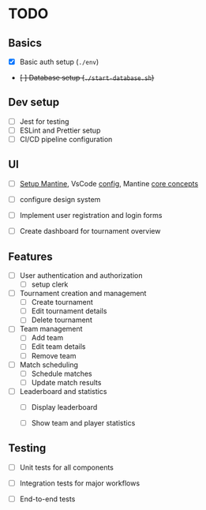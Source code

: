 # TODO

## Basics

 - [x] Basic auth setup (`./env`)
 - ~~[ ] Database setup (`./start-database.sh`)~~

## Dev setup
- [ ] Jest for testing
- [ ] ESLint and Prettier setup
- [ ] CI/CD pipeline configuration

## UI

 - [ ] [Setup Mantine](https://mantine.dev/guides/next/#templates), VsCode [config](https://mantine.dev/getting-started/#set-up-vs-code), Mantine [core concepts](https://mantine.dev/getting-started/#learn)

 - [ ] configure design system 

 - [ ] Implement user registration and login forms

 - [ ] Create dashboard for tournament overview

## Features

- [ ] User authentication and authorization
  - [ ] setup clerk
- [ ] Tournament creation and management
  - [ ] Create tournament
  - [ ] Edit tournament details
  - [ ] Delete tournament
- [ ] Team management
  - [ ] Add team
  - [ ] Edit team details
  - [ ] Remove team
- [ ] Match scheduling
  - [ ] Schedule matches
  - [ ] Update match results
- [ ] Leaderboard and statistics
  - [ ] Display leaderboard
  - [ ] Show team and player statistics


## Testing

- [ ] Unit tests for all components
- [ ] Integration tests for major workflows
- [ ] End-to-end tests

